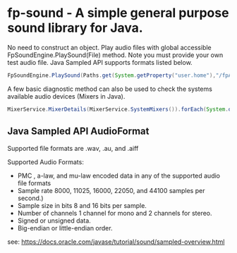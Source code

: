 # fp-sound - A simple general purpose sound library for Java.

No need to construct an object.  Play audio files with global accessible FpSoundEngine.PlaySound(File) method.
Note you must provide your own test audio file.  Java Sampled API supports formats listed below.


```java
FpSoundEngine.PlaySound(Paths.get(System.getProperty("user.home"),"/fpAudio/test.wav").toFile());
```

A few basic diagnostic method can also be used to check the systems available audio devices (Mixers in Java).

```java
MixerService.MixerDetails(MixerService.SystemMixers()).forEach(System.out::println);
```

## Java Sampled API AudioFormat

Supported file formats are .wav, .au, and .aiff

Supported Audio Formats:
+ PMC , a-law, and mu-law encoded data in any of the supported audio file formats
+ Sample rate 8000, 11025, 16000, 22050, and 44100 samples per second.)
+ Sample size in bits 8 and 16 bits per sample.
+ Number of channels 1 channel for mono and 2 channels for stereo.
+ Signed or unsigned data.
+ Big-endian or little-endian order.

see: https://docs.oracle.com/javase/tutorial/sound/sampled-overview.html
